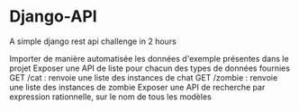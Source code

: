 # Django-API
A simple django rest api challenge in 2 hours

Importer de manière automatisée les données d'exemple présentes dans le projet
Exposer une API de liste pour chacun des types de données fournies
 GET /cat : renvoie une liste des instances de chat
 GET /zombie : renvoie une liste des instances de zombie
Exposer une API de recherche par expression rationnelle, sur le nom de tous les modèles

